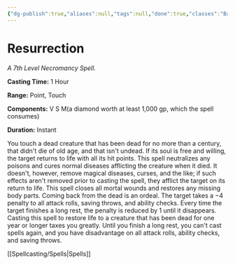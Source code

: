 ```yaml
---
{"dg-publish":true,"aliases":null,"tags":null,"done":true,"classes":"Bard, Cleric,","spellLevel":7,"school":"Necromancy","source":"PHB","permalink":"/spells/resurrection/","dgHomeLink":false,"dgPassFrontmatter":true}
---
```


# Resurrection
*A 7th Level Necromancy Spell.*

**Casting Time:** 1 Hour

**Range:** Point, Touch

**Components:** V S M(a diamond worth at least 1,000 gp, which the spell consumes)

**Duration:** Instant

You touch a dead creature that has been dead for no more than a century, that didn't die of old age, and that isn't undead. If its soul is free and willing, the target returns to life with all its hit points.
This spell neutralizes any poisons and cures normal diseases afflicting the creature when it died. It doesn't, however, remove magical diseases, curses, and the like; if such effects aren't removed prior to casting the spell, they afflict the target on its return to life.
This spell closes all mortal wounds and restores any missing body parts.
Coming back from the dead is an ordeal. The target takes a −4 penalty to all attack rolls, saving throws, and ability checks. Every time the target finishes a long rest, the penalty is reduced by 1 until it disappears.
Casting this spell to restore life to a creature that has been dead for one year or longer taxes you greatly. Until you finish a long rest, you can't cast spells again, and you have disadvantage on all attack rolls, ability checks, and saving throws.

[[Spellcasting/Spells|Spells]]